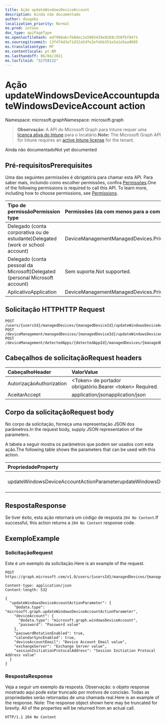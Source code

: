 ```yaml
---
title: Ação updateWindowsDeviceAccount
description: Ainda não documentado
author: dougeby
localization_priority: Normal
ms.prod: intune
doc_type: apiPageType
ms.openlocfilehash: ed7908abcfb8dec2a5903429e0269c350fbf8471
ms.sourcegitcommit: 13f474d3e71d32a5dfe2efebb351e3a1a5aa9685
ms.translationtype: MT
ms.contentlocale: pt-BR
ms.lasthandoff: 06/04/2021
ms.locfileid: "52759132"
---
```

# <a name="updatewindowsdeviceaccount-action"></a><span data-ttu-id="cbacc-103">Ação updateWindowsDeviceAccount</span><span class="sxs-lookup"><span data-stu-id="cbacc-103">updateWindowsDeviceAccount action</span></span>

<span data-ttu-id="cbacc-104">Namespace: microsoft.graph</span><span class="sxs-lookup"><span data-stu-id="cbacc-104">Namespace: microsoft.graph</span></span>

> <span data-ttu-id="cbacc-105">**Observação:** A API do Microsoft Graph para Intune requer uma [licença ativa do Intune](https://go.microsoft.com/fwlink/?linkid=839381) para o locatário.</span><span class="sxs-lookup"><span data-stu-id="cbacc-105">**Note:** The Microsoft Graph API for Intune requires an [active Intune license](https://go.microsoft.com/fwlink/?linkid=839381) for the tenant.</span></span>

<span data-ttu-id="cbacc-106">Ainda não documentado</span><span class="sxs-lookup"><span data-stu-id="cbacc-106">Not yet documented</span></span>

## <a name="prerequisites"></a><span data-ttu-id="cbacc-107">Pré-requisitos</span><span class="sxs-lookup"><span data-stu-id="cbacc-107">Prerequisites</span></span>
<span data-ttu-id="cbacc-p101">Uma das seguintes permissões é obrigatória para chamar esta API. Para saber mais, incluindo como escolher permissões, confira [Permissões](/graph/permissions-reference).</span><span class="sxs-lookup"><span data-stu-id="cbacc-p101">One of the following permissions is required to call this API. To learn more, including how to choose permissions, see [Permissions](/graph/permissions-reference).</span></span>

|<span data-ttu-id="cbacc-110">Tipo de permissão</span><span class="sxs-lookup"><span data-stu-id="cbacc-110">Permission type</span></span>|<span data-ttu-id="cbacc-111">Permissões (da com menos para a com mais privilégios)</span><span class="sxs-lookup"><span data-stu-id="cbacc-111">Permissions (from least to most privileged)</span></span>|
|:---|:---|
|<span data-ttu-id="cbacc-112">Delegado (conta corporativa ou de estudante)</span><span class="sxs-lookup"><span data-stu-id="cbacc-112">Delegated (work or school account)</span></span>|<span data-ttu-id="cbacc-113">DeviceManagementManagedDevices.PriviligedOperation.All</span><span class="sxs-lookup"><span data-stu-id="cbacc-113">DeviceManagementManagedDevices.PriviligedOperation.All</span></span>|
|<span data-ttu-id="cbacc-114">Delegado (conta pessoal da Microsoft)</span><span class="sxs-lookup"><span data-stu-id="cbacc-114">Delegated (personal Microsoft account)</span></span>|<span data-ttu-id="cbacc-115">Sem suporte.</span><span class="sxs-lookup"><span data-stu-id="cbacc-115">Not supported.</span></span>|
|<span data-ttu-id="cbacc-116">Aplicativo</span><span class="sxs-lookup"><span data-stu-id="cbacc-116">Application</span></span>|<span data-ttu-id="cbacc-117">DeviceManagementManagedDevices.PriviligedOperation.All</span><span class="sxs-lookup"><span data-stu-id="cbacc-117">DeviceManagementManagedDevices.PriviligedOperation.All</span></span>|

## <a name="http-request"></a><span data-ttu-id="cbacc-118">Solicitação HTTP</span><span class="sxs-lookup"><span data-stu-id="cbacc-118">HTTP Request</span></span>
<!-- {
  "blockType": "ignored"
}
-->
``` http
POST /users/{usersId}/managedDevices/{managedDeviceId}/updateWindowsDeviceAccount
POST /deviceManagement/managedDevices/{managedDeviceId}/updateWindowsDeviceAccount
POST /deviceManagement/detectedApps/{detectedAppId}/managedDevices/{managedDeviceId}/updateWindowsDeviceAccount
```

## <a name="request-headers"></a><span data-ttu-id="cbacc-119">Cabeçalhos de solicitação</span><span class="sxs-lookup"><span data-stu-id="cbacc-119">Request headers</span></span>
|<span data-ttu-id="cbacc-120">Cabeçalho</span><span class="sxs-lookup"><span data-stu-id="cbacc-120">Header</span></span>|<span data-ttu-id="cbacc-121">Valor</span><span class="sxs-lookup"><span data-stu-id="cbacc-121">Value</span></span>|
|:---|:---|
|<span data-ttu-id="cbacc-122">Autorização</span><span class="sxs-lookup"><span data-stu-id="cbacc-122">Authorization</span></span>|<span data-ttu-id="cbacc-123">&lt;Token&gt; de portador obrigatório.</span><span class="sxs-lookup"><span data-stu-id="cbacc-123">Bearer &lt;token&gt; Required.</span></span>|
|<span data-ttu-id="cbacc-124">Aceitar</span><span class="sxs-lookup"><span data-stu-id="cbacc-124">Accept</span></span>|<span data-ttu-id="cbacc-125">application/json</span><span class="sxs-lookup"><span data-stu-id="cbacc-125">application/json</span></span>|

## <a name="request-body"></a><span data-ttu-id="cbacc-126">Corpo da solicitação</span><span class="sxs-lookup"><span data-stu-id="cbacc-126">Request body</span></span>
<span data-ttu-id="cbacc-127">No corpo da solicitação, forneça uma representação JSON dos parâmetros.</span><span class="sxs-lookup"><span data-stu-id="cbacc-127">In the request body, supply JSON representation of the parameters.</span></span>

<span data-ttu-id="cbacc-128">A tabela a seguir mostra os parâmetros que podem ser usados com esta ação.</span><span class="sxs-lookup"><span data-stu-id="cbacc-128">The following table shows the parameters that can be used with this action.</span></span>

|<span data-ttu-id="cbacc-129">Propriedade</span><span class="sxs-lookup"><span data-stu-id="cbacc-129">Property</span></span>|<span data-ttu-id="cbacc-130">Tipo</span><span class="sxs-lookup"><span data-stu-id="cbacc-130">Type</span></span>|<span data-ttu-id="cbacc-131">Descrição</span><span class="sxs-lookup"><span data-stu-id="cbacc-131">Description</span></span>|
|:---|:---|:---|
|<span data-ttu-id="cbacc-132">updateWindowsDeviceAccountActionParameter</span><span class="sxs-lookup"><span data-stu-id="cbacc-132">updateWindowsDeviceAccountActionParameter</span></span>|[<span data-ttu-id="cbacc-133">updateWindowsDeviceAccountActionParameter</span><span class="sxs-lookup"><span data-stu-id="cbacc-133">updateWindowsDeviceAccountActionParameter</span></span>](../resources/intune-devices-updatewindowsdeviceaccountactionparameter.md)|<span data-ttu-id="cbacc-134">Ainda não documentado</span><span class="sxs-lookup"><span data-stu-id="cbacc-134">Not yet documented</span></span>|



## <a name="response"></a><span data-ttu-id="cbacc-135">Resposta</span><span class="sxs-lookup"><span data-stu-id="cbacc-135">Response</span></span>
<span data-ttu-id="cbacc-136">Se tiver êxito, esta ação retornará um código de resposta `204 No Content`.</span><span class="sxs-lookup"><span data-stu-id="cbacc-136">If successful, this action returns a `204 No Content` response code.</span></span>

## <a name="example"></a><span data-ttu-id="cbacc-137">Exemplo</span><span class="sxs-lookup"><span data-stu-id="cbacc-137">Example</span></span>

### <a name="request"></a><span data-ttu-id="cbacc-138">Solicitação</span><span class="sxs-lookup"><span data-stu-id="cbacc-138">Request</span></span>
<span data-ttu-id="cbacc-139">Este é um exemplo da solicitação.</span><span class="sxs-lookup"><span data-stu-id="cbacc-139">Here is an example of the request.</span></span>
``` http
POST https://graph.microsoft.com/v1.0/users/{usersId}/managedDevices/{managedDeviceId}/updateWindowsDeviceAccount

Content-type: application/json
Content-length: 532

{
  "updateWindowsDeviceAccountActionParameter": {
    "@odata.type": "microsoft.graph.updateWindowsDeviceAccountActionParameter",
    "deviceAccount": {
      "@odata.type": "microsoft.graph.windowsDeviceAccount",
      "password": "Password value"
    },
    "passwordRotationEnabled": true,
    "calendarSyncEnabled": true,
    "deviceAccountEmail": "Device Account Email value",
    "exchangeServer": "Exchange Server value",
    "sessionInitiationProtocalAddress": "Session Initiation Protocal Address value"
  }
}
```

### <a name="response"></a><span data-ttu-id="cbacc-140">Resposta</span><span class="sxs-lookup"><span data-stu-id="cbacc-140">Response</span></span>
<span data-ttu-id="cbacc-p102">Veja a seguir um exemplo da resposta. Observação: o objeto response mostrado aqui pode estar truncado por motivos de concisão. Todas as propriedades serão retornadas de uma chamada real.</span><span class="sxs-lookup"><span data-stu-id="cbacc-p102">Here is an example of the response. Note: The response object shown here may be truncated for brevity. All of the properties will be returned from an actual call.</span></span>
``` http
HTTP/1.1 204 No Content
```





